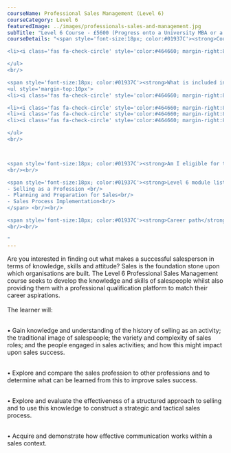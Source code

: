 ```yaml
---
courseName: Professional Sales Management (Level 6)
courseCategory: Level 6
featuredImage: ../images/professionals-sales-and-management.jpg
subTitle: "Level 6 Course - £5600 (Progress onto a University MBA or a Level 7 course)"
courseDetails: "<span style='font-size:18px; color:#01937C'><strong>Course Fees</strong></span><br/><br/>The Level 6 Professional Sales Management course is £5600.  Students can make payment using one of the following methods: <br/><ul style='margin-top:10px'>

<li><i class='fas fa-check-circle' style='color:#464660; margin-right:8px'></i>  Bank transfer</li>

</ul> 
<br/>

<span style='font-size:18px; color:#01937C'><strong>What is included in the cost of my course?</strong></span>
<ul style='margin-top:10px'>
<li><i class='fas fa-check-circle' style='color:#464660; margin-right:8px'></i>  All course material, including online modules and written assignments </li>

<li><i class='fas fa-check-circle' style='color:#464660; margin-right:8px'></i>  Dedicated student support</li>
<li><i class='fas fa-check-circle' style='color:#464660; margin-right:8px'></i>  Access to an online social learning forum</li>
<li><i class='fas fa-check-circle' style='color:#464660; margin-right:8px'></i>  Assignment marking and feedback</li>

</ul> 
<br/>



<span style='font-size:18px; color:#01937C'><strong>Am I eligible for this program?</strong></span><br/><br/> To enrol onto the Level 6 programme, you must be 18+ years old and have at least 1 year of sales experience.
<br/><br/>

<span style='font-size:18px; color:#01937C'><strong>Level 6 module listing</strong></span><br/><br/> <span>
- Selling as a Profession <br/>
- Planning and Preparation for Sales<br/>
- Sales Process Implementation<br/>
</span> <br/><br/>

<span style='font-size:18px; color:#01937C'><strong>Career path</strong></span><br/><br/> Successful completion of the undergraduate Level 6 Professional Sales Management programme will improve your sales skillset. This course is aimed at senior sales managers, directors or those aspiring to progress to senior level.
<br/><br/>

"
---
```

Are you interested in finding out what makes a successful salesperson in terms of knowledge, skills and attitude? Sales is the foundation stone upon which organisations are built. The Level 6 Professional Sales Management course seeks to develop the knowledge and skills of salespeople whilst also providing them with a professional qualification platform to match their career aspirations.
<br/><br/>
The learner will:<br/><br/>

• Gain knowledge and understanding of the history of selling as an activity; the traditional image of salespeople; the variety and complexity of sales roles; and the people engaged in sales activities; and how this might impact upon sales success.<br/><br/>

• Explore and compare the sales profession to other professions and to determine what can be learned from this to improve sales success.<br/><br/>

• Explore and evaluate the effectiveness of a structured approach to selling and to use this knowledge to construct a strategic and tactical sales process.<br/><br/>

• Acquire and demonstrate how effective communication works within a sales context.